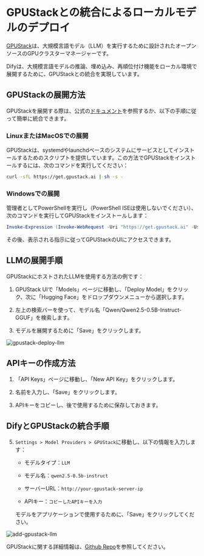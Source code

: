 # GPUStackとの統合によるローカルモデルのデプロイ

[GPUStack](https://github.com/gpustack/gpustack)は、大規模言語モデル（LLM）を実行するために設計されたオープンソースのGPUクラスターマネージャーです。

Difyは、大規模言語モデルの推論、埋め込み、再順位付け機能をローカル環境で展開するために、GPUStackとの統合を実現しています。

## GPUStackの展開方法

GPUStackを展開する際は、公式の[ドキュメント](https://docs.gpustack.ai)を参照するか、以下の手順に従って簡単に統合できます。

### LinuxまたはMacOSでの展開

GPUStackは、systemdやlaunchdベースのシステムにサービスとしてインストールするためのスクリプトを提供しています。この方法でGPUStackをインストールするには、次のコマンドを実行してください：

```bash
curl -sfL https://get.gpustack.ai | sh -s -
```

### Windowsでの展開

管理者としてPowerShellを実行し（PowerShell ISEは使用しないでください）、次のコマンドを実行してGPUStackをインストールします：

```powershell
Invoke-Expression (Invoke-WebRequest -Uri "https://get.gpustack.ai" -UseBasicParsing).Content
```

その後、表示される指示に従ってGPUStackのUIにアクセスできます。

## LLMの展開手順

GPUStackにホストされたLLMを使用する方法の例です：

1. GPUStack UIで「Models」ページに移動し、「Deploy Model」をクリック、次に「Hugging Face」をドロップダウンメニューから選択します。

2. 左上の検索バーを使って、モデル名「Qwen/Qwen2.5-0.5B-Instruct-GGUF」を検索します。

3. モデルを展開するために「Save」をクリックします。

![gpustack-deploy-llm](https://assets-docs.dify.ai/dify-enterprise-mintlify/jp/development/models-integration/35f535a6bb3023aa69a3fdafbdb0c8f3.png)

## APIキーの作成方法

1. 「API Keys」ページに移動し、「New API Key」をクリックします。

2. 名前を入力し、「Save」をクリックします。

3. APIキーをコピーし、後で使用するために保存しておきます。

## DifyとGPUStackの統合手順

5. `Settings > Model Providers > GPUStack`に移動し、以下の情報を入力します：

   - モデルタイプ：`LLM`

   - モデル名：`qwen2.5-0.5b-instruct`

   - サーバーURL：`http://your-gpustack-server-ip`

   - APIキー：`コピーしたAPIキーを入力`

   モデルをアプリケーションで使用するために、「Save」をクリックしてください。

![add-gpustack-llm](https://assets-docs.dify.ai/dify-enterprise-mintlify/jp/development/models-integration/8e8851fec5a1515a2284aad68b90ad40.png)

GPUStackに関する詳細情報は、[Github Repo](https://github.com/gpustack/gpustack)を参照してください。